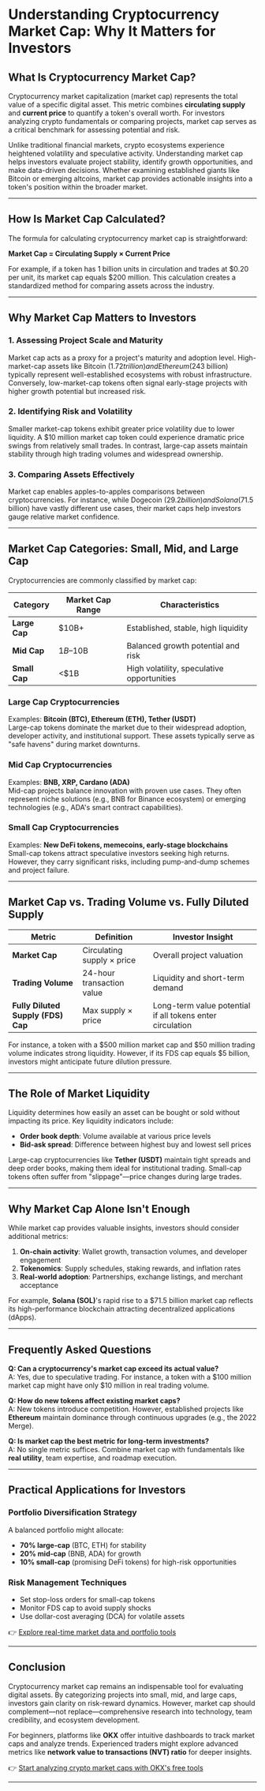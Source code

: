 # Understanding Cryptocurrency Market Cap: Why It Matters for Investors  

## What Is Cryptocurrency Market Cap?  

Cryptocurrency market capitalization (market cap) represents the total value of a specific digital asset. This metric combines **circulating supply** and **current price** to quantify a token's overall worth. For investors analyzing crypto fundamentals or comparing projects, market cap serves as a critical benchmark for assessing potential and risk.  

Unlike traditional financial markets, crypto ecosystems experience heightened volatility and speculative activity. Understanding market cap helps investors evaluate project stability, identify growth opportunities, and make data-driven decisions. Whether examining established giants like Bitcoin or emerging altcoins, market cap provides actionable insights into a token's position within the broader market.  

---

## How Is Market Cap Calculated?  

The formula for calculating cryptocurrency market cap is straightforward:  

**Market Cap = Circulating Supply × Current Price**  

For example, if a token has 1 billion units in circulation and trades at $0.20 per unit, its market cap equals $200 million. This calculation creates a standardized method for comparing assets across the industry.  

---

## Why Market Cap Matters to Investors  

### 1. **Assessing Project Scale and Maturity**  
Market cap acts as a proxy for a project's maturity and adoption level. High-market-cap assets like Bitcoin ($1.72 trillion) and Ethereum ($243 billion) typically represent well-established ecosystems with robust infrastructure. Conversely, low-market-cap tokens often signal early-stage projects with higher growth potential but increased risk.  

### 2. **Identifying Risk and Volatility**  
Smaller market-cap tokens exhibit greater price volatility due to lower liquidity. A $10 million market cap token could experience dramatic price swings from relatively small trades. In contrast, large-cap assets maintain stability through high trading volumes and widespread ownership.  

### 3. **Comparing Assets Effectively**  
Market cap enables apples-to-apples comparisons between cryptocurrencies. For instance, while Dogecoin ($29.2 billion) and Solana ($71.5 billion) have vastly different use cases, their market caps help investors gauge relative market confidence.  

---

## Market Cap Categories: Small, Mid, and Large Cap  

Cryptocurrencies are commonly classified by market cap:  

| Category       | Market Cap Range      | Characteristics                          |  
|----------------|-----------------------|------------------------------------------|  
| **Large Cap**  | $10B+                 | Established, stable, high liquidity      |  
| **Mid Cap**    | $1B–$10B              | Balanced growth potential and risk       |  
| **Small Cap**  | <$1B                  | High volatility, speculative opportunities|  

### Large Cap Cryptocurrencies  
Examples: **Bitcoin (BTC), Ethereum (ETH), Tether (USDT)**  
Large-cap tokens dominate the market due to their widespread adoption, developer activity, and institutional support. These assets typically serve as "safe havens" during market downturns.  

### Mid Cap Cryptocurrencies  
Examples: **BNB, XRP, Cardano (ADA)**  
Mid-cap projects balance innovation with proven use cases. They often represent niche solutions (e.g., BNB for Binance ecosystem) or emerging technologies (e.g., ADA's smart contract capabilities).  

### Small Cap Cryptocurrencies  
Examples: **New DeFi tokens, memecoins, early-stage blockchains**  
Small-cap tokens attract speculative investors seeking high returns. However, they carry significant risks, including pump-and-dump schemes and project failure.  

---

## Market Cap vs. Trading Volume vs. Fully Diluted Supply  

| Metric                | Definition                            | Investor Insight                          |  
|-----------------------|----------------------------------------|-------------------------------------------|  
| **Market Cap**        | Circulating supply × price            | Overall project valuation                 |  
| **Trading Volume**    | 24-hour transaction value               | Liquidity and short-term demand           |  
| **Fully Diluted Supply (FDS) Cap** | Max supply × price | Long-term value potential if all tokens enter circulation |  

For instance, a token with a $500 million market cap and $50 million trading volume indicates strong liquidity. However, if its FDS cap equals $5 billion, investors might anticipate future dilution pressure.  

---

## The Role of Market Liquidity  

Liquidity determines how easily an asset can be bought or sold without impacting its price. Key liquidity indicators include:  

- **Order book depth**: Volume available at various price levels  
- **Bid-ask spread**: Difference between highest buy and lowest sell prices  

Large-cap cryptocurrencies like **Tether (USDT)** maintain tight spreads and deep order books, making them ideal for institutional trading. Small-cap tokens often suffer from "slippage"—price changes during large trades.  

---

## Why Market Cap Alone Isn't Enough  

While market cap provides valuable insights, investors should consider additional metrics:  

1. **On-chain activity**: Wallet growth, transaction volumes, and developer engagement  
2. **Tokenomics**: Supply schedules, staking rewards, and inflation rates  
3. **Real-world adoption**: Partnerships, exchange listings, and merchant acceptance  

For example, **Solana (SOL)**'s rapid rise to a $71.5 billion market cap reflects its high-performance blockchain attracting decentralized applications (dApps).  

---

## Frequently Asked Questions  

**Q: Can a cryptocurrency's market cap exceed its actual value?**  
A: Yes, due to speculative trading. For instance, a token with a $100 million market cap might have only $10 million in real trading volume.  

**Q: How do new tokens affect existing market caps?**  
A: New tokens introduce competition. However, established projects like **Ethereum** maintain dominance through continuous upgrades (e.g., the 2022 Merge).  

**Q: Is market cap the best metric for long-term investments?**  
A: No single metric suffices. Combine market cap with fundamentals like **real utility**, team expertise, and roadmap execution.  

---

## Practical Applications for Investors  

### Portfolio Diversification Strategy  
A balanced portfolio might allocate:  
- **70% large-cap** (BTC, ETH) for stability  
- **20% mid-cap** (BNB, ADA) for growth  
- **10% small-cap** (promising DeFi tokens) for high-risk opportunities  

### Risk Management Techniques  
- Set stop-loss orders for small-cap tokens  
- Monitor FDS cap to avoid supply shocks  
- Use dollar-cost averaging (DCA) for volatile assets  

👉 [Explore real-time market data and portfolio tools](https://bit.ly/okx-bonus)  

---

## Conclusion  

Cryptocurrency market cap remains an indispensable tool for evaluating digital assets. By categorizing projects into small, mid, and large caps, investors gain clarity on risk-reward dynamics. However, market cap should complement—not replace—comprehensive research into technology, team credibility, and ecosystem development.  

For beginners, platforms like **OKX** offer intuitive dashboards to track market caps and analyze trends. Experienced traders might explore advanced metrics like **network value to transactions (NVT) ratio** for deeper insights.  

👉 [Start analyzing crypto market caps with OKX's free tools](https://bit.ly/okx-bonus)  

---  

